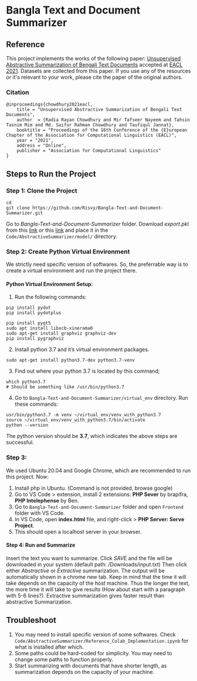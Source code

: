 # Bangla Text and Document Summarizer

## Reference
This project implements the works of the following paper: [Unsupervised Abstractive Summarization of Bengali Text Documents](https://www.aclweb.org/anthology/2021.eacl-main.224/) accepted at [EACL 2021](https://2021.eacl.org/). Datasets are collected from this paper. If you use any of the resources or it's relevant to your work, please cite the paper of the original authors. 
### Citation
```
@inproceedings{chowdhury2021eacl,
    title = "Unsupervised Abstractive Summarization of Bengali Text Documents",
    author  = {Radia Rayan Chowdhury and Mir Tafseer Nayeem and Tahsin Tasnim Mim and Md. Saifur Rahman Chowdhury and Taufiqul Jannat},
    booktitle = "Proceedings of the 16th Conference of the {E}uropean Chapter of the Association for Computational Linguistics (EACL)",
    year = "2021",
    address = "Online",
    publisher = "Association for Computational Linguistics"
}
```
## Steps to Run the Project
### Step 1: Clone the Project
```
cd
git clone https://github.com/Risvy/Bangla-Text-and-Document-Summarizer.git
```
Go to *Bangla-Text-and-Document-Summarizer* folder. Download *export.pkl* from this [link](https://drive.google.com/drive/folders/11ynzy-mX2zF4JsYruwDftMvXGCY2dTzi?usp=sharing) or this [link](https://drive.google.com/file/d/13QLI02RBfxPDMPNEzTzqxrhGdBy-Xs0B/view?usp=share_link) and place it in the `Code/AbstractiveSummarizer/model/` directory.

### Step 2: Create Python Virtual Environment
We strictly need specific version of softwares. So, the preferrable way is to create a virtual environment and run the project there. 

#### Python Virtual Environment Setup:
1. Run the following commands: 
```
pip install pydot
pip install pydotplus

pip install pyqt5
sudo apt install libxcb-xinerama0 
sudo apt-get install graphviz graphviz-dev
pip install pygraphviz
```

2. Install python 3.7 and it’s virtual environment packages.
```
sudo apt-get install python3.7-dev python3.7-venv
```
3. Find out where your python 3.7 is located by this command;
```
which python3.7 
# Should be something like /usr/bin/python3.7
```
4. Go to `Bangla-Text-and-Document-Summarizer/virtual_env` directory. Run these commands:
```
usr/bin/python3.7 -m venv ~/virtual_env/venv_with_python3.7
source ~/virtual_env/venv_with_python3.7/bin/activate
python --version 
```
The python version should be **3.7**, which indicates the above steps are successful. 

### Step 3: 
We used Ubuntu 20.04 and Google Chrome, which are recommended to run this project. Now:
1. Install php in Ubuntu. (Command is not provided, browse google)
2. Go to VS Code > extension, install 2 extensions: **PHP Sever** by brapifra, **PHP Intelephense** by Ben.
3. Go to `Bangla-Text-and-Document-Summarizer` folder and open `Frontend` folder with VS Code.
4. In VS Code, open **index.html** file, and right-click > **PHP Server: Serve Project**.
5. This should open a localhost server in your browser.

#### Step 4: Run and Summarize
Insert the text you want to summarize. Click *SAVE* and the file will be downloaded in your system (default path: /Downloads/input.txt) Then click either *Abstractive* or *Extractive* summarization. The output will be automatically shown in a chrome new tab. Keep in mind that the time it will take depends on the capacity of the host machine. Thus the longer the text, the more time it will take to give results (How about start with a paragraph with 5-6 lines?). Extractive summarization gives faster result than abstractive Summarization.


## Troubleshoot
1. You may need to install specific version of some softwares. Check `Code/AbstractiveSummarizer/Reference_Colab_Implementation.ipynb` for what is installed after which.
2. Some paths could be hard-coded for simplicity. You may need to change some paths to function properly.
3. Start summarizing with documents that have shorter length, as summarization depends on the capacity of your machine.


